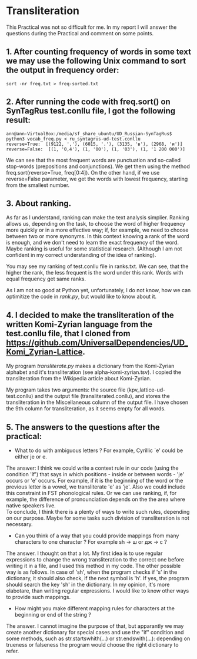 # Transliteration

This Practical was not so difficult for me. In my report I will answer the questions during the Practical and comment on some points. 

## 1. After counting frequency of words in some text we may use the following Unix command to sort the output in frequency order:
```
sort -nr freq.txt > freq-sorted.txt 
```
## 2. After running the code with freq.sort() on SynTagRus test.conllu file, I got the following result: 
```
ann@ann-VirtualBox:/media/sf_share_ubuntu/UD_Russian-SynTagRus$ python3 vocab_freq.py < ru_syntagrus-ud-test.conllu
reverse=True:  [(9122, ','), (6015, '.'), (3135, 'в'), (2968, 'и')]
reverse=False:  [(1, '0,4'), (1, '00'), (1, '03'), (1, '1 200 000')]
```
We can see that the most frequent words are punctuation and so-called stop-words (prepositions and conjunctions). We get them using the method freq.sort(reverse=True, freq[0:4]).  On the other hand, if we use reverse=False parameter, we get the words with lowest frequency, starting from the smallest number. 

## 3. About ranking. 

As far as I understand, ranking can make the text analysis simplier. Ranking allows us, depending on the task, to choose the word of higher frequency more quickly or in a more effective way; if, for example, we need to choose between two or more synonyms. In this context knowing a rank of the word is enough, and we don't need to learn the exact frequency of the word. Maybe ranking is useful for some statistical research. (Although I am not confident in my correct understanding of the idea of ranking).

You may see my ranking of test.conllu file in ranks.txt. 
We can see, that the higher the rank, the less frequent is the word under this rank. Words with equal frequency get same ranks.

As I am not so good at Python yet, unfortunately, I do not know, how we can optimitize the code in _rank.py_, but would like to know about it.

## 4. I decided to make the transliteration of the written Komi-Zyrian language from the test.conllu file, that I cloned from https://github.com/UniversalDependencies/UD_Komi_Zyrian-Lattice. 

My program _transliterate.py_ makes a dictionary from the Komi-Zyrian alphabet and it's transliteration (see alpha-komi-zyrian.tsv). I copied the transliteration from the Wikipedia article about Komi-Zyrian. 

My program takes two arguments: the source file (kpv_lattice-ud-test.conllu) and the output file (transliterated.conllu), and stores the transliteration in the Miscellaneous column of the output file. I have chosen the 9th column for transliteration, as it seems empty for all words. 

## 5. The answers to the questions after the practical:

- What to do with ambiguous letters ? For example, Cyrillic `е' could be either je or e.

The answer: I think we could write a context rule in our code (using the condition 'íf') that says in which positions - inside or between words - 'je' occurs or 'e' occurs. For example, if it is the beginning of the word or the previous letter is a vowel, we transliterate 'e' as 'je'. Also we could include this constraint in FST phonological rules. Or we can use ranking, if, for example, the difference of pronounciation depends on the the area where native speakers live.   
To conclude, I think there is a plenty of ways to write such rules, depending on our purpose. Maybe for some tasks such division of transliteration is not necessary. 

- Can you think of a way that you could provide mappings from many characters to one character ? For example sh → ш or дж → c ?

The answer. I thought on that a lot. My first idea is to use regular expressions to change the wrong transliteration to the correct one before writing it in a file, and I used this method in my code. 
The other possible way is as follows. In case of 'sh', when the program checks if 's' in the dictionary, it should also check, if the next symbol is 'h'. If yes, the program should search the key 'sh' in the dictionary. In my opinion, it's more elabotare, than writing regular expressions. I would like to know other ways to provide such mappings. 

- How might you make different mapping rules for characters at the beginning or end of the string ?

The answer. I cannot imagine the purpose of that, but apparantly we may create another dictionary for special cases and use the "if" condition and some methods, such as str.startswhith(...) or str.endswith(...): depending on trueness or falseness the program would choose the right dictionary to refer. 



